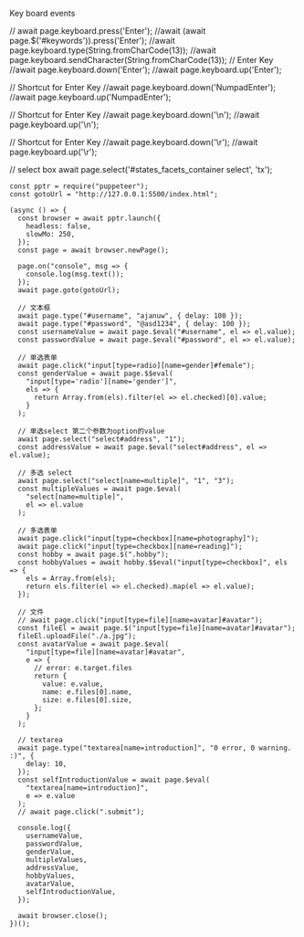
Key board events

//   await page.keyboard.press('Enter');
//await (await page.$('#keywords')).press('Enter');
    //await page.keyboard.type(String.fromCharCode(13));
    //await page.keyboard.sendCharacter(String.fromCharCode(13));
    // Enter Key
    //await page.keyboard.down('Enter');
    //await page.keyboard.up('Enter');

// Shortcut for Enter Key
    //await page.keyboard.down('NumpadEnter');
    //await page.keyboard.up('NumpadEnter');

// Shortcut for Enter Key
    //await page.keyboard.down('\n');
    //await page.keyboard.up('\n');

// Shortcut for Enter Key
    //await page.keyboard.down('\r');
    //await page.keyboard.up('\r');


// select box
await page.select('#states_facets_container select', 'tx');


    const pptr = require("puppeteer");
    const gotoUrl = "http://127.0.0.1:5500/index.html";

    (async () => {
      const browser = await pptr.launch({
        headless: false,
        slowMo: 250,
      });
      const page = await browser.newPage();

      page.on("console", msg => {
        console.log(msg.text());
      });
      await page.goto(gotoUrl);

      // 文本框
      await page.type("#username", "ajanuw", { delay: 100 });
      await page.type("#password", "@asd1234", { delay: 100 });
      const usernameValue = await page.$eval("#username", el => el.value);
      const passwordValue = await page.$eval("#password", el => el.value);

      // 单选表单
      await page.click("input[type=radio][name=gender]#female");
      const genderValue = await page.$$eval(
        "input[type='radio'][name='gender']",
        els => {
          return Array.from(els).filter(el => el.checked)[0].value;
        }
      );

      // 单选select 第二个参数为option的value
      await page.select("select#address", "1");
      const addressValue = await page.$eval("select#address", el => el.value);

      // 多选 select
      await page.select("select[name=multiple]", "1", "3");
      const multipleValues = await page.$eval(
        "select[name=multiple]",
        el => el.value
      );

      // 多选表单
      await page.click("input[type=checkbox][name=photography]");
      await page.click("input[type=checkbox][name=reading]");
      const hobby = await page.$(".hobby");
      const hobbyValues = await hobby.$$eval("input[type=checkbox]", els => {
        els = Array.from(els);
        return els.filter(el => el.checked).map(el => el.value);
      });

      // 文件
      // await page.click("input[type=file][name=avatar]#avatar");
      const fileEl = await page.$("input[type=file][name=avatar]#avatar");
      fileEl.uploadFile("./a.jpg");
      const avatarValue = await page.$eval(
        "input[type=file][name=avatar]#avatar",
        e => {
          // error: e.target.files
          return {
            value: e.value,
            name: e.files[0].name,
            size: e.files[0].size,
          };
        }
      );

      // textarea
      await page.type("textarea[name=introduction]", "0 error, 0 warning. :)", {
        delay: 10,
      });
      const selfIntroductionValue = await page.$eval(
        "textarea[name=introduction]",
        e => e.value
      );
      // await page.click(".submit");

      console.log({
        usernameValue,
        passwordValue,
        genderValue,
        multipleValues,
        addressValue,
        hobbyValues,
        avatarValue,
        selfIntroductionValue,
      });

      await browser.close();
    })();